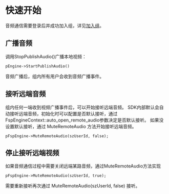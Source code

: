 # 快速开始

音频通信需要登录后并成功加入组，详见[加入组](../platform/prepare_windows.md)。

## 广播音频

调用StopPublishAudio()广播本地视频：

```
pEngine->StartPublishAudio()
```

音频广播后，组内所有用户会收到音频广播事件。

## 接听远端音频

组内任何一端收到视频广播事件后，可以开始接听远端音频。
SDK内部默认会自动接听远端音频，初始化时可以配置是否默认接听，通过FspEngineContext::auto_open_remote_audio参数决定是否默认接听。
如果没设置默认接听，通过 MuteRemoteAudio 方法开始接听远端音频。

```
pFspEngine->MuteRemoteAudio(szUserId, false);
```

## 停止接听远端视频

如果音频通信过程中需要关闭远端某路音频，通过MuteRemoteAudio方法实现

```
pFspEngine->MuteRemoteAudio(szUserId, true);
```

需要重新接听再次通过 MuteRemoteAudio(szUserId, false) 接听。